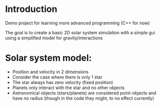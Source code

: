 
# Introduction

Demo project for learning more advanced programming (C++ for now)

The goal is to create a basic 2D solar system simulation with a simple gui
using a simplified model for gravity/interactions


# Solar system model:
* Position and velocity in 2 dimensions
* Consider the case where there is only 1 star
* The star always has zero velocity (fixed position)
* Planets only interact with the star and no other objects
* Astronomical objects (stars/planets) are considered point-objects and have no radius (though in the code they might, to no effect currently)







